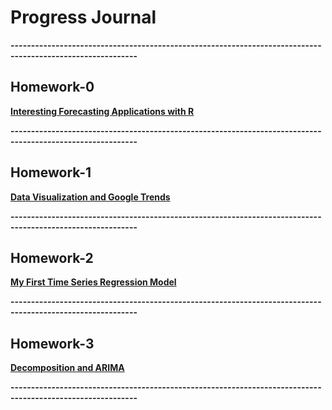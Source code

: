 # Progress Journal

**-----------------------------------------------------------------------------------------------------------**

## Homework-0
  
[**Interesting Forecasting Applications with R**](files/homework-0/homework-0.html)


**-----------------------------------------------------------------------------------------------------------**


## Homework-1

[**Data Visualization and Google Trends**](files/homework-1/homework-1.html)


**-----------------------------------------------------------------------------------------------------------**

## Homework-2

[**My First Time Series Regression Model**](files/homework-2/homework-2.html)

**-----------------------------------------------------------------------------------------------------------**
## Homework-3

[**Decomposition and ARIMA**](files/homework-3/homework-3.html)

**-----------------------------------------------------------------------------------------------------------**